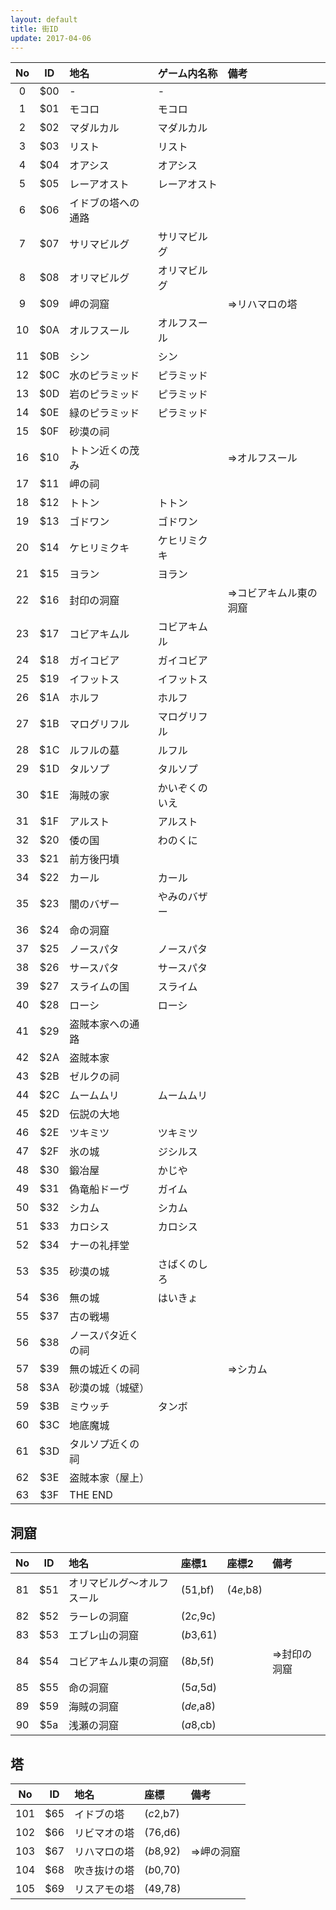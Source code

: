 ```yaml
---
layout: default
title: 街ID
update: 2017-04-06
---
```



| No | ID  | 地名               | ゲーム内名称   | 備考                   |
|:--:|:---:|:-------------------|:---------------|:-----------------------|
|  0 | $00 | -                  | -              |                        |
|  1 | $01 | モコロ             | モコロ         |                        |
|  2 | $02 | マダルカル         | マダルカル     |                        |
|  3 | $03 | リスト             | リスト         |                        |
|  4 | $04 | オアシス           | オアシス       |                        |
|  5 | $05 | レーアオスト       | レーアオスト   |                        |
|  6 | $06 | イドブの塔への通路 |                |                        |
|  7 | $07 | サリマビルグ       | サリマビルグ   |                        |
|  8 | $08 | オリマビルグ       | オリマビルグ   |                        |
|  9 | $09 | 岬の洞窟           |                | ⇒リハマロの塔         |
| 10 | $0A | オルフスール       | オルフスール   |                        |
| 11 | $0B | シン               | シン           |                        |
| 12 | $0C | 水のピラミッド     | ピラミッド     |                        |
| 13 | $0D | 岩のピラミッド     | ピラミッド     |                        |
| 14 | $0E | 緑のピラミッド     | ピラミッド     |                        |
| 15 | $0F | 砂漠の祠           |                |                        |
| 16 | $10 | トトン近くの茂み   |                | ⇒オルフスール         |
| 17 | $11 | 岬の祠             |                |                        |
| 18 | $12 | トトン             | トトン         |                        |
| 19 | $13 | ゴドワン           | ゴドワン       |                        |
| 20 | $14 | ケヒリミクキ       | ケヒリミクキ   |                        |
| 21 | $15 | ヨラン             | ヨラン         |                        |
| 22 | $16 | 封印の洞窟         |                | ⇒コビアキムル東の洞窟 |
| 23 | $17 | コビアキムル       | コビアキムル   |                        |
| 24 | $18 | ガイコビア         | ガイコビア     |                        |
| 25 | $19 | イフットス         | イフットス     |                        |
| 26 | $1A | ホルフ             | ホルフ         |                        |
| 27 | $1B | マログリフル       | マログリフル   |                        |
| 28 | $1C | ルフルの墓         | ルフル         |                        |
| 29 | $1D | タルソプ           | タルソプ       |                        |
| 30 | $1E | 海賊の家           | かいぞくのいえ |                        |
| 31 | $1F | アルスト           | アルスト       |                        |
| 32 | $20 | 倭の国             | わのくに       |                        |
| 33 | $21 | 前方後円墳         |                |                        |
| 34 | $22 | カール             | カール         |                        |
| 35 | $23 | 闇のバザー         | やみのバザー   |                        |
| 36 | $24 | 命の洞窟           |                |                        |
| 37 | $25 | ノースパタ         | ノースパタ     |                        |
| 38 | $26 | サースパタ         | サースパタ     |                        |
| 39 | $27 | スライムの国       | スライム       |                        |
| 40 | $28 | ローシ             | ローシ         |                        |
| 41 | $29 | 盗賊本家への通路   |                |                        |
| 42 | $2A | 盗賊本家           |                |                        |
| 43 | $2B | ゼルクの祠         |                |                        |
| 44 | $2C | ムームムリ         | ムームムリ     |                        |
| 45 | $2D | 伝説の大地         |                |                        |
| 46 | $2E | ツキミツ           | ツキミツ       |                        |
| 47 | $2F | 氷の城             | ジシルス       |                        |
| 48 | $30 | 鍛冶屋             | かじや         |                        |
| 49 | $31 | 偽竜船ドーヴ       | ガイム         |                        |
| 50 | $32 | シカム             | シカム         |                        |
| 51 | $33 | カロシス           | カロシス       |                        |
| 52 | $34 | ナーの礼拝堂       |                |                        |
| 53 | $35 | 砂漠の城           | さばくのしろ   |                        |
| 54 | $36 | 無の城             | はいきょ       |                        |
| 55 | $37 | 古の戦場           |                |                        |
| 56 | $38 | ノースパタ近くの祠 |                |                        |
| 57 | $39 | 無の城近くの祠     |                | ⇒シカム               |
| 58 | $3A | 砂漠の城（城壁）   |                |                        |
| 59 | $3B | ミウッチ           | タンボ         |                        |
| 60 | $3C | 地底魔城           |                |                        |
| 61 | $3D | タルソプ近くの祠   |                |                        |
| 62 | $3E | 盗賊本家（屋上）   |                |                        |
| 63 | $3F | THE END            |                |                        |


## 洞窟

| No  | ID  | 地名                       | 座標1     | 座標2     | 備考         |
|:---:|:---:|:---------------------------|:----------|:----------|:-------------|
|  81 | $51 | オリマビルグ～オルフスール | ($51,$bf) | ($4e,$b8) |              |
|  82 | $52 | ラーレの洞窟               | ($2c,$9c) |           |              |
|  83 | $53 | エブレ山の洞窟             | ($b3,$61) |           |              |
|  84 | $54 | コビアキムル東の洞窟       | ($8b,$5f) |           | ⇒封印の洞窟 |
|  85 | $55 | 命の洞窟                   | ($5a,$5d) |           |              |
|  89 | $59 | 海賊の洞窟                 | ($de,$a8) |           |              |
|  90 | $5a | 浅瀬の洞窟                 | ($a8,$cb) |           |              |


## 塔

| No  | ID  | 地名         | 座標      | 備考       |
|:---:|:---:|:-------------|:----------|:-----------|
| 101 | $65 | イドブの塔   | ($c2,$b7) |            |
| 102 | $66 | リビマオの塔 | ($76,$d6) |            |
| 103 | $67 | リハマロの塔 | ($b8,$92) | ⇒岬の洞窟 |
| 104 | $68 | 吹き抜けの塔 | ($b0,$70) |            |
| 105 | $69 | リスアモの塔 | ($49,$78) |            |
